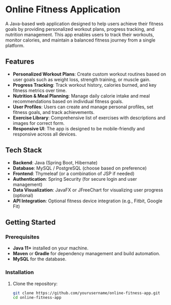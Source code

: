# Online Fitness Application

A Java-based web application designed to help users achieve their fitness goals by providing personalized workout plans, progress tracking, and nutrition management. This app enables users to track their workouts, monitor calories, and maintain a balanced fitness journey from a single platform.

## Features

- **Personalized Workout Plans**: Create custom workout routines based on user goals such as weight loss, strength training, or muscle gain.
- **Progress Tracking**: Track workout history, calories burned, and key fitness metrics over time.
- **Nutrition & Meal Planning**: Manage daily calorie intake and meal recommendations based on individual fitness goals.
- **User Profiles**: Users can create and manage personal profiles, set fitness goals, and track achievements.
- **Exercise Library**: Comprehensive list of exercises with descriptions and images for correct form.
- **Responsive UI**: The app is designed to be mobile-friendly and responsive across all devices.

## Tech Stack

- **Backend**: Java (Spring Boot, Hibernate)
- **Database**: MySQL / PostgreSQL (choose based on preference)
- **Frontend**: Thymeleaf (or a combination of JSP if needed)
- **Authentication**: Spring Security (for secure login and user management)
- **Data Visualization**: JavaFX or JFreeChart for visualizing user progress (optional)
- **API Integration**: Optional fitness device integration (e.g., Fitbit, Google Fit)

## Getting Started

### Prerequisites

- **Java 11+** installed on your machine.
- **Maven** or **Gradle** for dependency management and build automation.
- **MySQL** for the database.

### Installation

1. Clone the repository:

   ```bash
   git clone https://github.com/yourusername/online-fitness-app.git
   cd online-fitness-app
